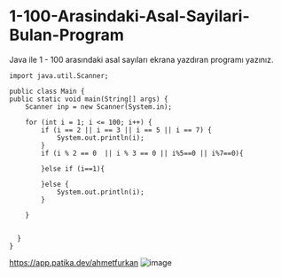 # 1-100-Arasindaki-Asal-Sayilari-Bulan-Program
Java ile 1 - 100 arasındaki asal sayıları ekrana yazdıran programı yazınız.

    import java.util.Scanner;

    public class Main {
    public static void main(String[] args) {
        Scanner inp = new Scanner(System.in);

        for (int i = 1; i <= 100; i++) {
            if (i == 2 || i == 3 || i == 5 || i == 7) {
                System.out.println(i);
            }
            if (i % 2 == 0  || i % 3 == 0 || i%5==0 || i%7==0){

            }else if (i==1){

            }else {
                System.out.println(i);
            }

        }


      }
    }


https://app.patika.dev/ahmetfurkan
![image](https://user-images.githubusercontent.com/107626332/182777799-2c54c709-a637-4643-92c9-325160e7667d.png)
